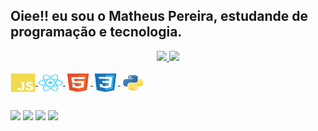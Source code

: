 ## Oiee!! eu sou o Matheus Pereira, estudande de programação e tecnologia.

<div align="center">
  	<a href="https://github.com/PereiraMatheuSilva">
  	<img height="145em" src="https://github-readme-stats.vercel.app/api?username=PereiraMatheuSilva&show_icons=true&theme=dark&include_all_commits=true&count_private=true"/>
  	<img height="145em" src="https://github-readme-stats.vercel.app/api/top-langs/?username=PereiraMatheuSilva&layout=compact&langs_count=7&theme=dark"/>
</div>
  
<div style="display: inline_block"><br>
  <img align="center" alt="matheuspereira-Js" height="30" width="40" src="https://raw.githubusercontent.com/devicons/devicon/master/icons/javascript/javascript-plain.svg">
  <img align="center" alt="matheuspereira-React" height="30" width="40" src="https://raw.githubusercontent.com/devicons/devicon/master/icons/react/react-original.svg">
  <img align="center" alt="matheuspereira-HTML" height="30" width="40" src="https://raw.githubusercontent.com/devicons/devicon/master/icons/html5/html5-original.svg">
  <img align="center" alt="matheuspereira-CSS" height="30" width="40" src="https://raw.githubusercontent.com/devicons/devicon/master/icons/css3/css3-original.svg">
  <img align="center" alt="matheuspereira-Python" height="30" width="40" src="https://raw.githubusercontent.com/devicons/devicon/master/icons/python/python-original.svg">
</div>
  
  ##
  
<div> 
	<a href="https://www.youtube.com/channel/UC5fkjUxY4t0UzFdAX-nI45w" target="_blank"><img src="https://img.shields.io/badge/YouTube-FF0000?style=for-the-badge&logo=youtube&logoColor=white" target="_blank"></a>
	<a href="https://www.instagram.com/p.matheusilva/" target="_blank"><img src="https://img.shields.io/badge/-Instagram-%23E4405F?style=for-the-badge&logo=instagram&logoColor=white" target="_blank"></a>
	<a href="https://discord.gg/matheus.pdasilva#3771" target="_blank"><img src="https://img.shields.io/badge/Discord-7289DA?style=for-the-badge&logo=discord&logoColor=white" target="_blank"></a> 
	<a href = "mailto:matheus856@gmail.com"><img src="https://img.shields.io/badge/-Gmail-%23333?style=for-the-badge&logo=gmail&logoColor=white" target="_blank"></a> 
</div>
